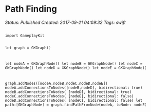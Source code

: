 # Path Finding 

_Status: Published_
_Created: 2017-09-21 04:09:32_
_Tags: swift_

<code>
import GameplayKit

let graph = GKGraph()


let nodeA = GKGraphNode()
let nodeB = GKGraphNode()
let nodeC = GKGraphNode()
let nodeD = GKGraphNode()
let nodeE = GKGraphNode()


graph.addNodes([nodeA,nodeB,nodeC,nodeD,nodeE])
nodeA.addConnectionsToNodes([nodeB,nodeD], bidirectional: true)
nodeB.addConnectionsToNodes( [nodeD], bidirectional: true)
nodeC.addConnectionsToNodes( [nodeE], bidirectional: false)
nodeD.addConnectionsToNodes( [nodeC], bidirectional: false)
let path:[GKGraphNode] = graph.findPathFromNode(nodeA, toNode: nodeE)

</code>